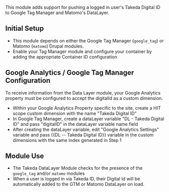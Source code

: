 This module adds support for pushing a logged in user's Takeda Digital ID to Google Tag Manager and Matomo's DataLayer.

## Initial Setup

- This module depends on either the Google Tag Manager (`google_tag`) or Matomo (`matomo`) Drupal modules.
- Enable your Tag Manager module and configure your container by adding the appropriate Container ID configuration

## Google Analytics / Google Tag Manager Configuration

To receive information from the Data Layer module, your Google Analytics property must be configured to accept the digitalId as a custom dimension.

- Within your Google Analytics Property specific to the site, create a HIT scope custom dimension with the name "Takeda Digital ID"
- In Google Tag Manager, create a dataLayer variable "DL - Takeda Digital ID" and pass "digitalID" in the dataLayer variable name field
- After creating the dataLayer variable, edit "Google Analytics Settings" variable and pass {{DL -- Takeda Digital ID}} variable in the custom dimensions with the same index generated in Step 1

## Module Use

- The Takeda DataLayer Module checks for the presence of the `google_tag` and/or `matomo` modules
- When a user is logged in via Takeda ID, their Digital Id will be automatically added to the GTM or Matomo DataLayer on load.
